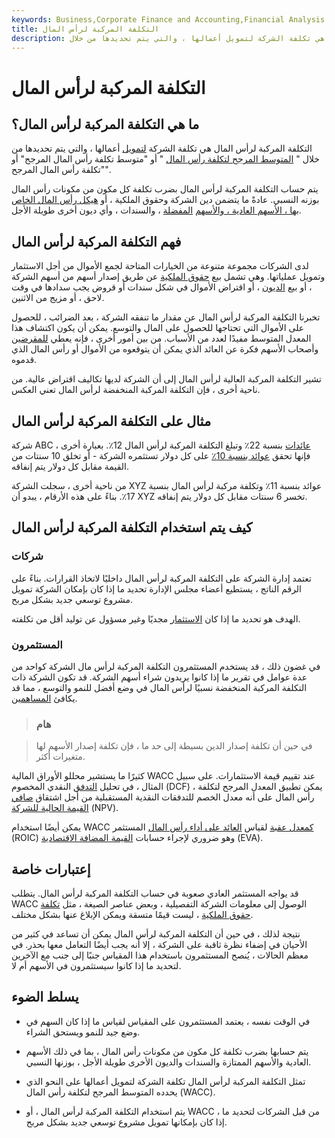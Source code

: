 ```yaml
---
keywords: Business,Corporate Finance and Accounting,Financial Analysis
title: التكلفة المركبة لرأس المال
description: التكلفة المركبة لرأس المال هي تكلفة الشركة لتمويل أعمالها ، والتي يتم تحديدها من خلال &amp; quot ؛ متوسط التكلفة المرجح لرأس المال &amp; quot ؛ (WACC).
---
```


# التكلفة المركبة لرأس المال
## ما هي التكلفة المركبة لرأس المال؟

التكلفة المركبة لرأس المال هي تكلفة الشركة [لتمويل](/financing) أعمالها ، والتي يتم تحديدها من خلال " [المتوسط المرجح لتكلفة رأس المال](/wacc) " أو "متوسط تكلفة رأس المال المرجح" أو "تكلفة رأس المال المرجح".

يتم حساب التكلفة المركبة لرأس المال بضرب تكلفة كل مكون من مكونات رأس المال بوزنه النسبي. عادةً ما يتضمن دين الشركة وحقوق الملكية ، أو [هيكل رأس المال الخاص بها ، الأسهم العادية ، والأسهم](/capitalstructure) [المفضلة](/preferredstock) ، والسندات ، وأي ديون أخرى طويلة الأجل.

## فهم التكلفة المركبة لرأس المال

لدى الشركات مجموعة متنوعة من الخيارات المتاحة لجمع الأموال من أجل الاستثمار وتمويل عملياتها. وهي تشمل بيع [حقوق الملكية](/equity) عن طريق إصدار أسهم من أسهم الشركة ، أو بيع [الديون](/debt) ، أو اقتراض الأموال في شكل سندات أو قروض يجب سدادها في وقت لاحق ، أو مزيج من الاثنين.

تخبرنا التكلفة المركبة لرأس المال عن مقدار ما تنفقه الشركة ، بعد الضرائب ، للحصول على الأموال التي تحتاجها للحصول على المال والتوسع. يمكن أن يكون اكتشاف هذا المعدل المتوسط مفيدًا لعدد من الأسباب. من بين أمور أخرى ، فإنه يعطي [للمقرضين](/lender) وأصحاب الأسهم فكرة عن العائد الذي يمكن أن يتوقعوه من الأموال أو رأس المال الذي قدموه.

تشير التكلفة المركبة العالية لرأس المال إلى أن الشركة لديها تكاليف اقتراض عالية. من ناحية أخرى ، فإن التكلفة المركبة المنخفضة لرأس المال تعني العكس.

## مثال على التكلفة المركبة لرأس المال

شركة ABC [عائدات](/yield) بنسبة 22٪ وتبلغ التكلفة المركبة لرأس المال 12٪. بعبارة أخرى ، فإنها تحقق [عوائد بنسبة 10٪](/return) على كل دولار تستثمره الشركة - أو تخلق 10 سنتات من القيمة مقابل كل دولار يتم إنفاقه.

من ناحية أخرى ، سجلت الشركة XYZ عوائد بنسبة 11٪ وتكلفة مركبة لرأس المال بنسبة 17٪. بناءً على هذه الأرقام ، يبدو أن XYZ تخسر 6 سنتات مقابل كل دولار يتم إنفاقه.

## كيف يتم استخدام التكلفة المركبة لرأس المال

### شركات

تعتمد إدارة الشركة على التكلفة المركبة لرأس المال داخليًا لاتخاذ القرارات. بناءً على الرقم الناتج ، يستطيع أعضاء مجلس الإدارة تحديد ما إذا كان بإمكان الشركة تمويل مشروع توسعي جديد بشكل مربح.

الهدف هو تحديد ما إذا كان [الاستثمار](/investment) مجديًا وغير مسؤول عن توليد أقل من تكلفته.

### المستثمرون

في غضون ذلك ، قد يستخدم المستثمرون التكلفة المركبة لرأس مال الشركة كواحد من عدة عوامل في تقرير ما إذا كانوا يريدون شراء أسهم الشركة. قد تكون الشركة ذات التكلفة المركبة المنخفضة نسبيًا لرأس المال في وضع أفضل للنمو والتوسع ، مما قد يكافئ [المساهمين](/shareholder).

> ### هام

> في حين أن تكلفة إصدار الدين بسيطة إلى حد ما ، فإن تكلفة إصدار الأسهم لها متغيرات أكثر.

>

كثيرًا ما يستشير محللو الأوراق المالية WACC عند تقييم قيمة الاستثمارات. على سبيل المثال ، في تحليل [التدفق](/dcf) النقدي المخصوم (DCF) ، يمكن تطبيق المعدل المرجح لتكلفة رأس المال على أنه معدل الخصم للتدفقات النقدية المستقبلية من أجل اشتقاق [صافي القيمة الحالية للشركة](/npv) (NPV).

يمكن أيضًا استخدام WACC [كمعدل عقبة](/hurdlerate) لقياس [العائد على أداء رأس المال](/returnoninvestmentcapital) المستثمر (ROIC) وهو ضروري لإجراء حسابات [القيمة المضافة الاقتصادية](/eva) (EVA).

## إعتبارات خاصة

قد يواجه المستثمر العادي صعوبة في حساب التكلفة المركبة لرأس المال. يتطلب WACC الوصول إلى معلومات الشركة التفصيلية ، وبعض عناصر الصيغة ، مثل [تكلفة حقوق الملكية](/costofequity) ، ليست قيمًا متسقة ويمكن الإبلاغ عنها بشكل مختلف.

نتيجة لذلك ، في حين أن التكلفة المركبة لرأس المال يمكن أن تساعد في كثير من الأحيان في إضفاء نظرة ثاقبة على الشركة ، إلا أنه يجب أيضًا التعامل معها بحذر. في معظم الحالات ، يُنصح المستثمرون باستخدام هذا المقياس جنبًا إلى جنب مع الآخرين لتحديد ما إذا كانوا سيستثمرون في الأسهم أم لا.

## يسلط الضوء

- في الوقت نفسه ، يعتمد المستثمرون على المقياس لقياس ما إذا كان السهم في وضع جيد للنمو ويستحق الشراء.

- يتم حسابها بضرب تكلفة كل مكون من مكونات رأس المال ، بما في ذلك الأسهم العادية والأسهم الممتازة والسندات والديون الأخرى طويلة الأجل ، بوزنها النسبي.

- تمثل التكلفة المركبة لرأس المال تكلفة الشركة لتمويل أعمالها على النحو الذي يحدده المتوسط المرجح لتكلفة رأس المال (WACC).

- يتم استخدام التكلفة المركبة لرأس المال ، أو WACC ، من قبل الشركات لتحديد ما إذا كان بإمكانها تمويل مشروع توسعي جديد بشكل مربح.

